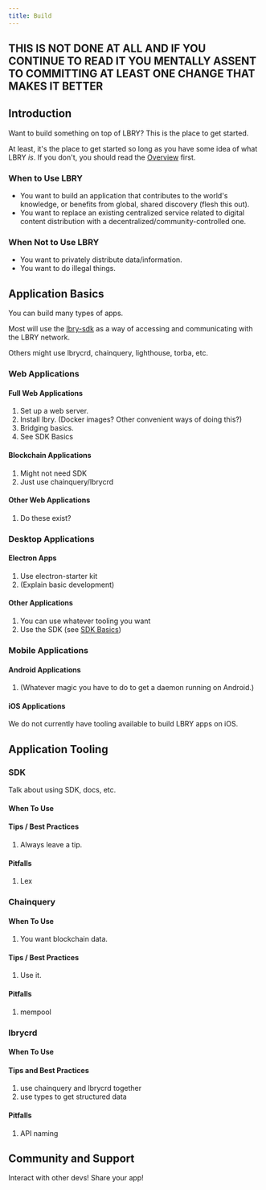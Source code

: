 ```yaml
---
title: Build
---
```


## THIS IS NOT DONE AT ALL AND IF YOU CONTINUE TO READ IT YOU MENTALLY ASSENT TO COMMITTING AT LEAST ONE CHANGE THAT MAKES IT BETTER

## Introduction
 
Want to build something on top of LBRY? This is the place to get started.

At least, it's the place to get started so long as you have some idea of what LBRY _is_. If you don't, you should read the
[Overview](/overview) first.

### When to Use LBRY

- You want to build an application that contributes to the world's knowledge, or benefits from global, shared discovery (flesh this out).
- You want to replace an existing centralized service related to digital content distribution with a decentralized/community-controlled one.

### When Not to Use LBRY

- You want to privately distribute data/information.
- You want to do illegal things.

## Application Basics

You can build many types of apps.

Most will use the [lbry-sdk](https://github.com/lbryio/lbry) as a way of accessing and communicating with the LBRY network.

Others might use lbrycrd, chainquery, lighthouse, torba, etc.

### Web Applications

#### Full Web Applications

1. Set up a web server.
1. Install lbry. (Docker images? Other convenient ways of doing this?)
1. Bridging basics.
1. See SDK Basics

#### Blockchain Applications

1. Might not need SDK
1. Just use chainquery/lbrycrd

#### Other Web Applications

1. Do these exist?

### Desktop Applications

#### Electron Apps

1. Use electron-starter kit
1. (Explain basic development)

#### Other Applications

1. You can use whatever tooling you want
1. Use the SDK (see [SDK Basics](#SDK-basics))

### Mobile Applications

#### Android Applications

1. (Whatever magic you have to do to get a daemon running on Android.)

#### iOS Applications

We do not currently have tooling available to build LBRY apps on iOS.

## Application Tooling

### SDK

Talk about using SDK, docs, etc.

#### When To Use

#### Tips / Best Practices

1. Always leave a tip.

#### Pitfalls

1. Lex

### Chainquery

#### When To Use

1. You want blockchain data.

#### Tips / Best Practices

1. Use it.

#### Pitfalls

1. mempool

### lbrycrd

#### When To Use

#### Tips and Best Practices

1. use chainquery and lbrycrd together
1. use types to get structured data

#### Pitfalls

1. API naming

## Community and Support

Interact with other devs! Share your app!
